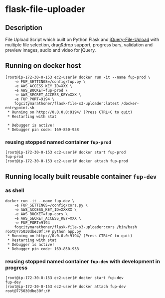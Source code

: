 flask-file-uploader
===================

## Description
File Upload Script which built on Python Flask and [jQuery-File-Upload](https://github.com/blueimp/jQuery-File-Upload/) with multiple file selection, drag&amp;drop support, progress bars, validation and preview images, audio and video for jQuery.


## Running on docker host

```
[root@ip-172-30-0-153 ec2-user]# docker run -it --name fup-prod \
    -e FUP_SETTINGS=/config/fup.py \
    -e AWS_ACCESS_KEY_ID=XXX \
    -e AWS_BUCKET=fup-prod \
    -e AWS_SECRET_ACCESS_KEY=XXX \
    -e FUP_PORT=9194 \
    fogcitymarathoner/flask-file-s3-uploader:latest /docker-entrypoint.sh
 * Running on http://0.0.0.0:9194/ (Press CTRL+C to quit)
 * Restarting with stat

 * Debugger is active!
 * Debugger pin code: 169-850-938
```

### reusing stopped named container `fup-prod` 
```
[root@ip-172-30-0-153 ec2-user]# docker start fup-prod
fup-prod
[root@ip-172-30-0-153 ec2-user]# docker attach fup-prod
```

## Running locally built reusable container `fup-dev `
### as shell
```
docker run -it --name fup-dev \
    -e FUP_SETTINGS=/config/cors.py \
    -e AWS_ACCESS_KEY_ID=XXXXX \
    -e AWS_BUCKET=fup-cors \
    -e AWS_SECRET_ACCESS_KEY=XXX \
    -e FUP_PORT=9194 
    fogcitymarathoner/flask-file-s3-uploader:cors /bin/bash
root@775030dbe30f:/# python app.py
 * Running on http://0.0.0.0:9194/ (Press CTRL+C to quit)
 * Restarting with stat
 * Debugger is active!
 * Debugger pin code: 169-850-938
```
### reusing stopped named container `fup-dev` with development in progress
```
[root@ip-172-30-0-153 ec2-user]# docker start fup-dev
fup-dev
[root@ip-172-30-0-153 ec2-user]# docker attach fup-dev
root@775030dbe30f:/# 
